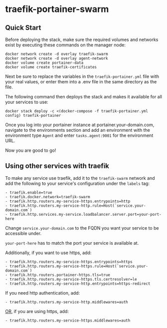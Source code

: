 # traefik-portainer-swarm

## Quick Start
Before deploying the stack, make sure the required volumes and networks exist by executing these commands on the manager node:

    docker network create -d overlay traefik-swarm
    docker network create -d overlay agent-network
    docker volume create portainer-data
    docker volume create traefik-certificates

Next be sure to replace the variables in the `traefik-portainer.yml` file with your real values, or enter them into a .env file in the same directory as the file.

The following command then deploys the stack and makes it available for all your services to use:
    
    docker stack deploy -c <(docker-compose -f traefik-portainer.yml config) traefik-portainer
    
Once you log into your portainer instance at portainer.your-domain.com, navigate to the environments section and add an environment with the environment type `Agent` and enter  `tasks.agent:9001` for the environment URL.

Now you are good to go!

## Using other services with traefik
To make any service use traefik, add it to the `traefik-swarm` network and add the following to your service's configuration under the `labels` tag:

    - traefik.enable=true
    - traefik.docker.network=traefik-swarm
    - traefik.http.routers.my-service-https.entrypoints=http
    - traefik.http.routers.my-service-http.rule=Host(`service.your-domain.com`)
    - traefik.http.services.my-service.loadbalancer.server.port=your-port-here
      
Change `service.your-domain.com` to the FQDN you want your service to be accessible under.

`your-port-here` has to match the port your service is available at.

Additionally, if you want to use https, add:

    - traefik.http.routers.my-service-https.entrypoints=https
    - traefik.http.routers.my-service-https.rule=Host(`service.your-domain.com`)
    - traefik.http.routers.portainer-https.tls=true
    - traefik.http.routers.my-service-https.tls.certresolver=le
    - traefik.http.routers.my-service-http.entrypoints=https-redirect

If you need http authentication, add:

    - traefik.http.routers.my-service-http.middlewares=auth 

<u>OR</u>, if you are using https, add:

    - traefik.http.routers.my-service-https.middlewares=auth
      
